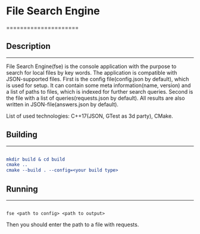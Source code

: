 # File Search Engine
=====================

## Description
-------------

File Search Engine(fse) is the console application with the purpose to search for local files by key words.
The application is compatible with JSON-supported files.
First is the config file(config.json by default), which is used for setup. 
It can contain some meta information(name, version) and 
a list of paths to files, which is indexed for further search queries.
Second is the file with a list of queries(requests.json by default). 
All results are also written in JSON-file(answers.json by default).

List of used technologies: C++17(JSON, GTest as 3d party), CMake.

## Building
-----------

```cmake

mkdir build & cd build
cmake ..
cmake --build . --config=<your build type>

```

## Running
----------

```

fse <path to config> <path to output>

```

Then you should enter the path to a file with requests.